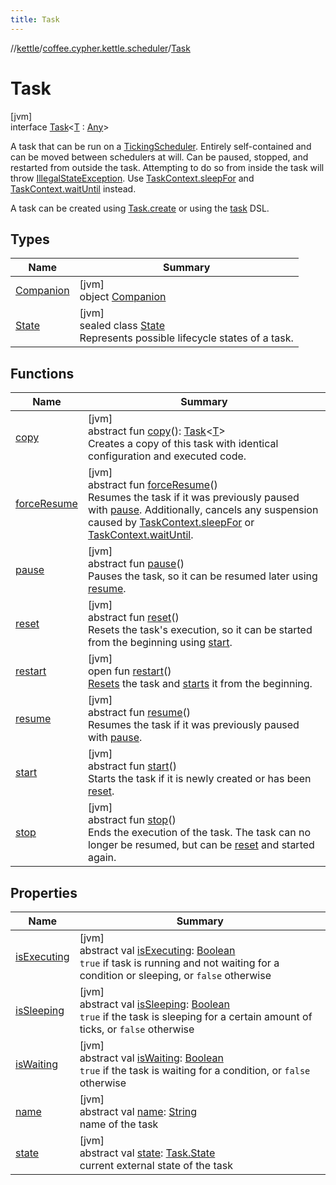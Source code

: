 ```yaml
---
title: Task
---
```

//[kettle](../../../index.html)/[coffee.cypher.kettle.scheduler](../index.html)/[Task](index.html)



# Task



[jvm]\
interface [Task](index.html)&lt;[T](index.html) : [Any](https://kotlinlang.org/api/latest/jvm/stdlib/kotlin/-any/index.html)&gt;

A task that can be run on a [TickingScheduler](../-ticking-scheduler/index.html). Entirely self-contained and can be moved between schedulers at will. Can be paused, stopped, and restarted from outside the task. Attempting to do so from inside the task will throw [IllegalStateException](https://kotlinlang.org/api/latest/jvm/stdlib/kotlin/-illegal-state-exception/index.html). Use [TaskContext.sleepFor](../-task-context/sleep-for.html) and [TaskContext.waitUntil](../-task-context/wait-until.html) instead.



A task can be created using [Task.create](-companion/create.html) or using the [task](../task.html) DSL.



## Types


| Name | Summary |
|---|---|
| [Companion](-companion/index.html) | [jvm]<br>object [Companion](-companion/index.html) |
| [State](-state/index.html) | [jvm]<br>sealed class [State](-state/index.html)<br>Represents possible lifecycle states of a task. |


## Functions


| Name | Summary |
|---|---|
| [copy](copy.html) | [jvm]<br>abstract fun [copy](copy.html)(): [Task](index.html)&lt;[T](index.html)&gt;<br>Creates a copy of this task with identical configuration and executed code. |
| [forceResume](force-resume.html) | [jvm]<br>abstract fun [forceResume](force-resume.html)()<br>Resumes the task if it was previously paused with [pause](pause.html). Additionally, cancels any suspension caused by [TaskContext.sleepFor](../-task-context/sleep-for.html) or [TaskContext.waitUntil](../-task-context/wait-until.html). |
| [pause](pause.html) | [jvm]<br>abstract fun [pause](pause.html)()<br>Pauses the task, so it can be resumed later using [resume](resume.html). |
| [reset](reset.html) | [jvm]<br>abstract fun [reset](reset.html)()<br>Resets the task's execution, so it can be started from the beginning using [start](start.html). |
| [restart](restart.html) | [jvm]<br>open fun [restart](restart.html)()<br>[Resets](reset.html) the task and [starts](start.html) it from the beginning. |
| [resume](resume.html) | [jvm]<br>abstract fun [resume](resume.html)()<br>Resumes the task if it was previously paused with [pause](pause.html). |
| [start](start.html) | [jvm]<br>abstract fun [start](start.html)()<br>Starts the task if it is newly created or has been [reset](reset.html). |
| [stop](stop.html) | [jvm]<br>abstract fun [stop](stop.html)()<br>Ends the execution of the task. The task can no longer be resumed, but can be [reset](reset.html) and started again. |


## Properties


| Name | Summary |
|---|---|
| [isExecuting](is-executing.html) | [jvm]<br>abstract val [isExecuting](is-executing.html): [Boolean](https://kotlinlang.org/api/latest/jvm/stdlib/kotlin/-boolean/index.html)<br>`true` if task is running and not waiting for a condition or sleeping, or `false` otherwise |
| [isSleeping](is-sleeping.html) | [jvm]<br>abstract val [isSleeping](is-sleeping.html): [Boolean](https://kotlinlang.org/api/latest/jvm/stdlib/kotlin/-boolean/index.html)<br>`true` if the task is sleeping for a certain amount of ticks, or `false` otherwise |
| [isWaiting](is-waiting.html) | [jvm]<br>abstract val [isWaiting](is-waiting.html): [Boolean](https://kotlinlang.org/api/latest/jvm/stdlib/kotlin/-boolean/index.html)<br>`true` if the task is waiting for a condition, or `false` otherwise |
| [name](name.html) | [jvm]<br>abstract val [name](name.html): [String](https://kotlinlang.org/api/latest/jvm/stdlib/kotlin/-string/index.html)<br>name of the task |
| [state](state.html) | [jvm]<br>abstract val [state](state.html): [Task.State](-state/index.html)<br>current external state of the task |


